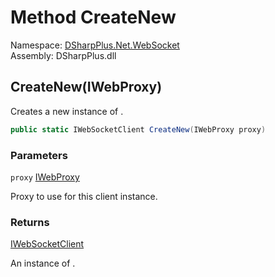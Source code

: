 # Method CreateNew

Namespace: [DSharpPlus.Net.WebSocket](DSharpPlus.Net.WebSocket.md)  
Assembly: DSharpPlus.dll

## <a id="DSharpPlus_Net_WebSocket_WebSocketClient_CreateNew_System_Net_IWebProxy_"></a>CreateNew\(IWebProxy\)

Creates a new instance of <xref href="DSharpPlus.Net.WebSocket.WebSocketClient" data-throw-if-not-resolved="false"></xref>.

```csharp
public static IWebSocketClient CreateNew(IWebProxy proxy)
```

### Parameters

`proxy` [IWebProxy](https://learn.microsoft.com/dotnet/api/system.net.iwebproxy)

Proxy to use for this client instance.

### Returns

[IWebSocketClient](DSharpPlus.Net.WebSocket.IWebSocketClient.md)

An instance of <xref href="DSharpPlus.Net.WebSocket.WebSocketClient" data-throw-if-not-resolved="false"></xref>.

